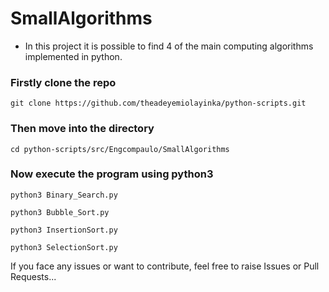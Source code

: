 # SmallAlgorithms

- In this project it is possible to find 4 of the main computing algorithms implemented in python.

### Firstly clone the repo
```
git clone https://github.com/theadeyemiolayinka/python-scripts.git
```

### Then move into the directory
```
cd python-scripts/src/Engcompaulo/SmallAlgorithms
```

### Now execute the program using python3
```
python3 Binary_Search.py
```
```
python3 Bubble_Sort.py
```
```
python3 InsertionSort.py
```
```
python3 SelectionSort.py
```

If you face any issues or want to contribute, feel free to raise Issues or Pull Requests...